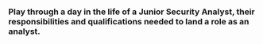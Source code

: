 ### Play through a day in the life of a Junior Security Analyst, their responsibilities and qualifications needed to land a role as an analyst.

